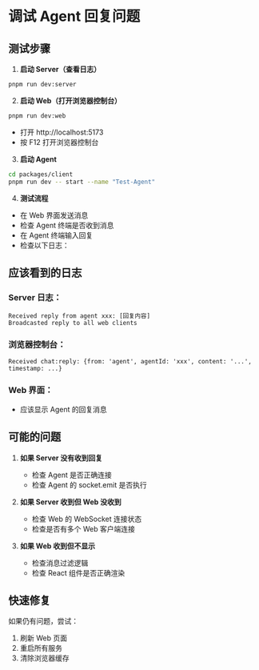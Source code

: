 # 调试 Agent 回复问题

## 测试步骤

1. **启动 Server（查看日志）**
```bash
pnpm run dev:server
```

2. **启动 Web（打开浏览器控制台）**
```bash
pnpm run dev:web
```
- 打开 http://localhost:5173
- 按 F12 打开浏览器控制台

3. **启动 Agent**
```bash
cd packages/client
pnpm run dev -- start --name "Test-Agent"
```

4. **测试流程**
- 在 Web 界面发送消息
- 检查 Agent 终端是否收到消息
- 在 Agent 终端输入回复
- 检查以下日志：

## 应该看到的日志

### Server 日志：
```
Received reply from agent xxx: [回复内容]
Broadcasted reply to all web clients
```

### 浏览器控制台：
```
Received chat:reply: {from: 'agent', agentId: 'xxx', content: '...', timestamp: ...}
```

### Web 界面：
- 应该显示 Agent 的回复消息

## 可能的问题

1. **如果 Server 没有收到回复**
   - 检查 Agent 是否正确连接
   - 检查 Agent 的 socket.emit 是否执行

2. **如果 Server 收到但 Web 没收到**
   - 检查 Web 的 WebSocket 连接状态
   - 检查是否有多个 Web 客户端连接

3. **如果 Web 收到但不显示**
   - 检查消息过滤逻辑
   - 检查 React 组件是否正确渲染

## 快速修复

如果仍有问题，尝试：
1. 刷新 Web 页面
2. 重启所有服务
3. 清除浏览器缓存